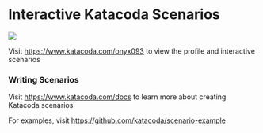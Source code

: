 # Interactive Katacoda Scenarios

[![](http://shields.katacoda.com/katacoda/onyx093/count.svg)](https://www.katacoda.com/onyx093 "Get your profile on Katacoda.com")

Visit https://www.katacoda.com/onyx093 to view the profile and interactive scenarios

### Writing Scenarios
Visit https://www.katacoda.com/docs to learn more about creating Katacoda scenarios

For examples, visit https://github.com/katacoda/scenario-example
